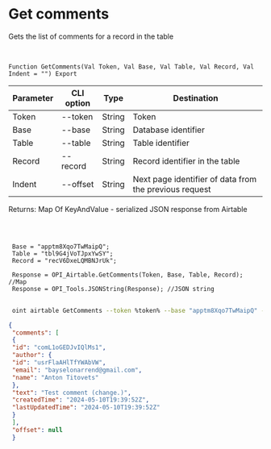 ﻿---
sidebar_position: 1
---

# Get comments
 Gets the list of comments for a record in the table


<br/>


`Function GetComments(Val Token, Val Base, Val Table, Val Record, Val Indent = "") Export`

 | Parameter | CLI option | Type | Destination |
 |-|-|-|-|
 | Token | --token | String | Token |
 | Base | --base | String | Database identifier |
 | Table | --table | String | Table identifier |
 | Record | --record | String | Record identifier in the table |
 | Indent | --offset | String | Next page identifier of data from the previous request |

 
 Returns: Map Of KeyAndValue - serialized JSON response from Airtable

<br/>




```bsl title="Code example"
 
 Base = "apptm8Xqo7TwMaipQ";
 Table = "tbl9G4jVoTJpxYwSY";
 Record = "recV6DxeLQMBNJrUk";
 
 Response = OPI_Airtable.GetComments(Token, Base, Table, Record); //Map
 Response = OPI_Tools.JSONString(Response); //JSON string
```
	


```sh title="CLI command example"
 
 oint airtable GetComments --token %token% --base "apptm8Xqo7TwMaipQ" --table "tbl9G4jVoTJpxYwSY" --record "recV6DxeLQMBNJrUk" --offset %offset%

```

```json title="Result"
{
 "comments": [
 {
 "id": "comL1oGEDJvIQlMs1",
 "author": {
 "id": "usrFlaAHlTfYWAbVW",
 "email": "bayselonarrend@gmail.com",
 "name": "Anton Titovets"
 },
 "text": "Test comment (change.)",
 "createdTime": "2024-05-10T19:39:52Z",
 "lastUpdatedTime": "2024-05-10T19:39:52Z"
 }
 ],
 "offset": null
 }
```
